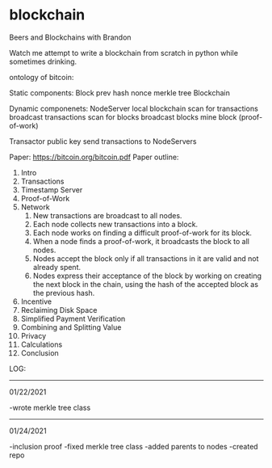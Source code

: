 # blockchain
Beers and Blockchains with Brandon

Watch me attempt to write a blockchain from scratch in python while sometimes drinking.


ontology of bitcoin:

Static components:
Block
  prev hash
  nonce
  merkle tree
Blockchain

Dynamic componenets:
NodeServer
  local blockchain
  scan for transactions
  broadcast transactions
  scan for blocks
  broadcast blocks
  mine block (proof-of-work)
  
Transactor
  public key
  send transactions to NodeServers


Paper: https://bitcoin.org/bitcoin.pdf
Paper outline:
1. Intro
2. Transactions
3. Timestamp Server
4. Proof-of-Work
5. Network
    1) New transactions are broadcast to all nodes.
    2) Each node collects new transactions into a block.
    3) Each node works on finding a difficult proof-of-work for its block.
    4) When a node finds a proof-of-work, it broadcasts the block to all nodes.
    5) Nodes accept the block only if all transactions in it are valid and not already spent.
    6) Nodes express their acceptance of the block by working on creating the next block in the
        chain, using the hash of the accepted block as the previous hash.
6. Incentive
7. Reclaiming Disk Space
8. Simplified Payment Verification
9. Combining and Splitting Value
10. Privacy
11. Calculations
12. Conclusion


LOG: 

----------------------------------------------------
01/22/2021

-wrote merkle tree class

----------------------------------------------------
01/24/2021

-inclusion proof
  -fixed merkle tree class
  -added parents to nodes
  -created repo




